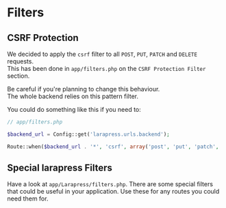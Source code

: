 # Filters

## CSRF Protection

We decided to apply the `csrf` filter to all `POST`, `PUT`, `PATCH` and `DELETE` requests.  
This has been done in `app/filters.php` on the `CSRF Protection Filter` section.

Be careful if you're planning to change this behaviour.  
The whole backend relies on this pattern filter.

You could do something like this if you need to:

```php
// app/filters.php

$backend_url = Config::get('larapress.urls.backend');

Route::when($backend_url . '*', 'csrf', array('post', 'put', 'patch', 'delete'));
```

## Special larapress Filters

Have a look at `app/Larapress/filters.php`.
There are some special filters that could be useful in your application.
Use these for any routes you could need them for.

